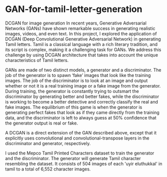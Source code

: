 # GAN-for-tamil-letter-generation
DCGAN for image generation
In recent years, Generative Adversarial Networks (GANs) have shown remarkable success in
generating realistic images, videos, and even text. In this project, I explored the application of DCGAN (Deep Convolutional Generative Adversarial Network) in generating Tamil letters.
Tamil is a classical language with a rich literary tradition, and its script is complex, making it a challenging task for GANs. We address this challenge by using DCGAN architecture that
takes into account the unique characteristics of Tamil letters.

GANs are made of two distinct models, a generator and a discriminator. The job of the generator is to spawn ‘fake’ images that look like the training images. The job of the discriminator is to look at an image and output whether or not it is a real training image or a fake image from the generator. During training, the generator is constantly trying to outsmart the discriminator by generating better and better fakes, while the discriminator is working to become a better detective and correctly classify the real and fake images. The equilibrium of this game is when the generator is generating perfect fakes that look as if they came directly from the training data, and the discriminator is left to always guess at 50% confidence that the generator output is real or fake.

A DCGAN is a direct extension of the GAN described above, except that it explicitly uses
convolutional and convolutional-transpose layers in the discriminator and generator,
respectively.

I used the Mepco Tamil Printed Characters dataset to train the generator and the discriminator. The generator will generate Tamil character resembling the dataset. It consists of 504 images of each 'uyir eluthukkal' in tamil to a total of 6,552 character images.

